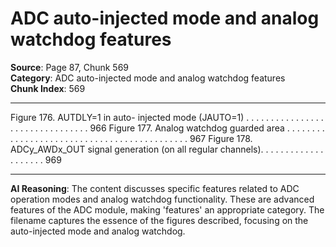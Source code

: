 # ADC auto-injected mode and analog watchdog features

**Source**: Page 87, Chunk 569  
**Category**: ADC auto-injected mode and analog watchdog features  
**Chunk Index**: 569

---

Figure 176. AUTDLY=1 in auto- injected mode (JAUTO=1) . . . . . . . . . . . . . . . . . . . . . . . . . . . . . . . . 966
Figure 177. Analog watchdog guarded area . . . . . . . . . . . . . . . . . . . . . . . . . . . . . . . . . . . . . . . . . . . . 967
Figure 178. ADCy_AWDx_OUT signal generation (on all regular channels). . . . . . . . . . . . . . . . . . . . 969

---

**AI Reasoning**: The content discusses specific features related to ADC operation modes and analog watchdog functionality. These are advanced features of the ADC module, making 'features' an appropriate category. The filename captures the essence of the figures described, focusing on the auto-injected mode and analog watchdog.
